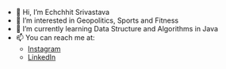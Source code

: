 - 👋 Hi, I’m Echchhit Srivastava
- 👀 I’m interested in Geopolitics, Sports and Fitness
- 🌱 I’m currently learning Data Structure and Algorithms in Java
- 📫 You can reach me at:
  - [Instagram](https://www.instagram.com/srivastavaechchhit2021/)
  - [LinkedIn](https://www.linkedin.com/in/echchhit-srivastava)
